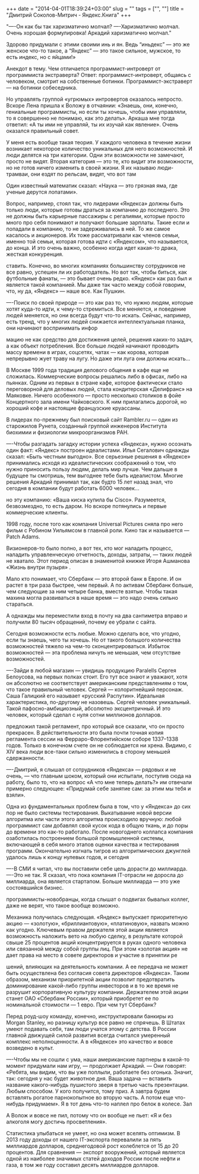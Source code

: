 +++
date = "2014-04-01T18:39:24+03:00"
slug = ""
tags = ["", ""]
title = "Дмитрий Соколов-Митрич - Яндекс.Книга"
+++

"—-Он как бы так харизматично молчал? —-Харизматично молчал. Очень хорошая
формулировка! Аркадий харизматично молчал."

Здорово придумали с этими своими инь и ян. Ведь “иньдекс” — это же женское
что-то такое, а “Яндекс” — это такое сильное, мужское, то есть индекс, но с
яйцами!»

Анекдот в тему. Чем отличается программист-интроверт от программиста
экстраверта? Ответ: программист-интроверт, общаясь с человеком, смотрит на
собственные ботинки. Программист-экстраверт — на ботинки собеседника.

Но управлять группой «угрюмых» интровертов оказалось непросто. Вскоре Лена
пришла к Воложу в отчаянии: «Знаешь, они, конечно, гениальные программисты, но
если ты хочешь, чтобы ими управляли, то я совершенно не понимаю, как это
делать». Аркаша мне тогда ответил: «А ты ими не управляй, ты их изучай как
явление». Очень оказался правильный совет.

У меня есть вообще такая теория. У каждого человека в течение жизни возникает
некоторое количество уникальных для него возможностей. И люди делятся на три
категории. Одни эти возможности не замечают, просто не видят. Вторая категория —
это те, кто видит эти возможности, но не готов ничего изменить в своей жизни. Я
их называю люди-трамваи, они ездят по рельсам, видят, что вот там

Один известный математик сказал: «Наука — это грязная яма, где ученые дерутся
лопатами».

Вопрос, например, стоял так, что лидерами «Яндекса» должны быть только люди,
которые готовы драться за компанию до последнего. Это не должны быть карьерные
пассажиры с регалиями, которые просто много про себя понимают и получают большие
зарплаты. Такие если и попадали в компанию, то не задерживались в ней. То же
самое касалось и акционеров. Их тоже рассматривали как членов семьи, именно той
семьи, которая готова идти с «Яндексом», что называется, до конца. И это очень
важно, особенно когда идет какая-то драка, жесткая конкуренция.

ставить. Конечно, во многих компаниях большинству сотрудников не все равно,
успешен ли их работодатель. Но вот так, чтобы биться, как футбольные фанаты, —
это бывает очень редко. «Яндекс» как раз был и является такой компанией. Мы даже
так часто между собой говорим, что, ну да, «Яндекс» — наше все. Как Пушкин.

—-Поиск по своей природе — это как раз то, что нужно людям, которые хотят
куда-то идти, к чему-то стремиться. Все меняется, и поведение людей меняется, но
они всегда будут что-то искать. Сейчас, например, есть тренд, что у многих людей
снижается интеллектуальная планка, они начинают воспринимать инфор

мацию не как средство для достижения целей, решения каких-то задач, а как объект
потребления. Все больше людей начинают проводить массу времени в играх,
соцсетях, чатах — как корова, которая непрерывно жует траву на лугу. Но даже эти
луга они должны искать...

В Москве 1999 года традиция делового общения в кафе еще не сложилась.
Коммерческие вопросы решались либо в офисах, либо на пьянках. Одним из первых в
стране кафе, которое фактически стало переговорной для деловых людей, стала
кондитерская «Делифранс» на Маяковке. Ничего особенного — просто несколько
столиков в фойе Концертного зала имени Чайковского. К ним прилагались дорогой,
но хороший кофе и настоящие французские круассаны.

В лидерах по-прежнему был поисковый сайт Rambler.ru — один из старожилов Рунета,
созданный группой инженеров Института биохимии и физиологии микроорганизмов РАН.

—-Чтобы разгадать загадку истории успеха «Яндекса», нужно осознать один факт:
«Яндекс» построен идеалистами. Илья Сегалович однажды сказал: «Быть честным
выгодно». Все серьезные решения в «Яндексе» принимались исходя из
идеалистических соображений о том, что нужно приносить пользу людям, делать мир
лучше. Чем дальше в будущее ты смотришь, тем выгоднее тебе быть идеалистом.
Многие решения Аркадий принимал так, как будто 15 лет назад знал, что сегодня в
компании будут работать 6000 человек...

но эту компанию: «Ваша киска купила бы Cisco». Разумеется, безвозмездно, то есть
даром. Но вскоре потянулись и первые коммерческие клиенты.

1998 году, после того как компания Universal Pictures сняла про него фильм с
Робином Уильямсом в главной роли. Кино так и называется — Patch Adams.

Визионеров-то было полно, а вот тех, кто мог наладить процесс, наладить
управленческую отчетность, доходы, затраты, — таких людей не хватало. Этот
период описан в знаменитой книжке Игоря Ашманова «Жизнь внутри пузыря» .

Мало кто понимает, что Сбербанк — это второй банк в Европе. И он растет в три
раза быстрее, чем первый. А по активам Сбербанк больше, чем следующие за ним
четыре банка, вместе взятые. Чтобы такая махина могла развиваться в наше время —
это надо очень сильно стараться.

А однажды мы переместили вход в почту на два сантиметра вправо и получили 80
тысяч обращений, почему ее убрали с сайта.

Сегодня возможности есть любые. Можно сделать все, что угодно, если ты знаешь,
чего ты хочешь. Но от такого большого количества возможностей тяжело на чем-то
сконцентрироваться. Избыток возможностей — эта проблема ничуть не меньшая, чем
отсутствие возможностей.

—-Зайди в любой магазин — увидишь продукцию Paralells Сергея Белоусова, на
первых полках стоит. Его тут все знают и уважают, хотя он абсолютно не
соответствует американским представлениям о том, что такое правильный человек.
Сергей — колоритнейший персонаж. Саша Галицкий его называет «русский Распутин».
Идеальная характеристика, по-другому не назовешь. Сергей человек уникальный.
Такой пафосно-амбициозный, абсолютно эксцентричный. И это человек, который
сделал с нуля сотни миллионов долларов.

предложил такой регламент, про который все сказали, что он просто прекрасен. В
действительности это была почти точная копия регламента сессии на
Ферраро-Флорентийском соборе 1337–1338 годов. Только в конечном счете он не
соблюдается ни хрена. Видимо, с XIV века люди все-таки сильно изменились в
сторону меньшей сдержанности.

—-Дмитрий, я слышал от сотрудников «Яндекса» — рядовых и не очень, — что главным
шоком, который они испытали, поступив сюда на работу, было то, что на вопрос «А
что мне теперь делать?» им отвечали примерно следующее: «Придумай себе занятие
сам: за этим мы тебя и взяли».

Одна из фундаментальных проблем была в том, что у «Яндекса» до сих пор не было
системы тестирования. Выкатывание новой версии алгоритма или части этого
алгоритма происходило вручную: любой программист сам добавлял свой кусок кода в
общую ткань, и до поры до времени это как-то работало. После новогоднего
коллапса компания озаботилась построением большой промышленной системы,
включающей в себя много этапов оценки качества и тестирования программ.
Окончательно изгнать тигров из алгоритмических джунглей удалось лишь к концу
нулевых годов, и сегодня

—-В СМИ я читал, что вы поставили себе цель дорасти до миллиарда. —-Это не так.
Я сказал, что пока компания IT-отрасли не доросла до миллиарда, она является
стартапом. Больше миллиарда — это уже состоявшийся бизнес.

программисты-новобранцы, когда слышат о подвигах бывалых коллег, даже не верят,
что такое вообще возможно.

Механика получилась следующая. «Яндекс» выпускает приоритетную акцию —
«золотую», «бриллиантовую», «платиновую», назвать можно как угодно. Ключевым
правом держателя этой акции является возможность наложить вето на любую сделку,
в результате которой свыше 25 процентов акций концентрируется в руках одного
человека или связанной между собой группы лиц. При этом «золотая акция» не дает
права на место в совете директоров и участие в принятии ре

шений, влияющих на деятельность компании. А ее передача не может быть
осуществлена без согласия совета директоров «Яндекса». Таким образом, механизм
приоритетной акции позволит предотвратить доминирование какой-либо группы
инвесторов и в то же время не разрушит корпоративную культуру компании.
Держателем этой акции станет ОАО «Сбербанк России», который приобретет ее по
номинальной стоимости — 1 евро. При чем тут Сбербанк?

Перед роуд-шоу команду, конечно, инструктировали банкиры из Morgan Stanley, но
разницу культур все равно не спрячешь. В Штатах умеют подавать себя, там люди
учатся этому с детства. В России главной движущей силой развития всегда считался
умеренный комплекс неполноценности. А в «Яндексе» это качество и вовсе возведено
в культ.

—-Чтобы мы не сошли с ума, наши американские партнеры в какой-то момент
придумали нам игру, — продолжает Аркадий. — Они говорят: «Ребята, мы видим, что
вы уже поплыли, работаете без огонька. Значит, так: сегодня у нас будет животное
дня. Ваша задача — вставить название какого-нибудь пушистого зверя в третью
часть презентации. Любым способом. У кого получится, тому приз. А завтра будем
вставлять рогатое парнокопытное во вторую часть. А потом еще что-нибудь
придумаем». Я в тот день что-то наплел про белок в колесе. Зал

А Волож и вовсе не пил, потому что он вообще не пьет: «Я и без алкоголя могу
достичь просветления».

Статистика улыбаться не умеет, но она может вселять оптимизм. В 2013 году доходы
от нашего IT-экспорта перевалили за пять миллиардов долларов, среднегодовой рост
колеблется от 15 до 20 процентов. Для сравнения — экспорт вооружений, который
является одной из наиболее значимых статей доходов России после нефти и газа, в
том же году составил десять миллиардов долларов.
